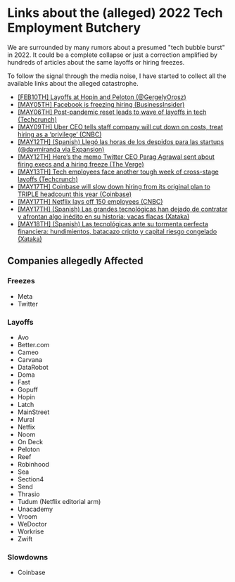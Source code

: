 # Links about the (alleged) 2022 Tech Employment Butchery

We are surrounded by many rumors about a presumed "tech bubble burst" in 2022. It could be a complete collapse or just a correction amplified by hundreds of articles about the same layoffs or hiring freezes.

To follow the signal through the media noise, I have started to collect all the available links about the alleged catastrophe.

* [[FEB10TH] Layoffs at Hopin and Peloton (@GergelyOrosz)](https://twitter.com/GergelyOrosz/status/1491855427277107202)
* [[MAY05TH] Facebook is freezing hiring (BusinessInsider)](https://www.businessinsider.com/facebook-is-freezing-hiring-heres-why-and-who-it-impacts-2022-5)
* [[MAY06TH] Post-pandemic reset leads to wave of layoffs in tech (Techcrunch)](https://techcrunch.com/2022/05/06/startup-tech-layoffs-in-may/)
* [[MAY09TH] Uber CEO tells staff company will cut down on costs, treat hiring as a ‘privilege’ (CNBC)](https://www.cnbc.com/2022/05/09/uber-to-cut-down-on-costs-treat-hiring-as-a-privilege-ceo-email.html)
* [[MAY12TH] (Spanish) Llegó las horas de los despidos para las startups (@davmiranda via Expansion)](https://twitter.com/davmiranda/status/1524616323124408321)
* [[MAY12TH] Here’s the memo Twitter CEO Parag Agrawal sent about firing execs and a hiring freeze (The Verge)](https://www.theverge.com/2022/5/12/23068985/twitter-memo-parag-agrawal-firing-execs-hiring-freeze)
* [[MAY13TH] Tech employees face another tough week of cross-stage layoffs (Techcrunch)](https://techcrunch.com/2022/05/13/startup-tech-layoff-and-hiring-freeze-in-may/)
* [[MAY17TH] Coinbase will slow down hiring from its original plan to TRIPLE headcount this year (Coinbase)](https://blog.coinbase.com/employee-note-an-update-on-hiring-plans-507ea4e2b6cf)
* [[MAY17TH] Netflix lays off 150 employees (CNBC)](https://www.cnbc.com/2022/05/17/netflix-lays-off-150-employees-as-the-streaming-service-contends-with-big-subscriber-losses.html)
* [[MAY17TH] (Spanish) Las grandes tecnológicas han dejado de contratar y afrontan algo inédito en su historia: vacas flacas (Xataka)](https://www.xataka.com/empresas-y-economia/cada-vez-grandes-tecnologicas-congelan-contrataciones-crisis-economica-amenaza-gran-renuncia)
* [[MAY18TH] (Spanish) Las tecnológicas ante su tormenta perfecta financiera: hundimientos, batacazo cripto y capital riesgo congelado (Xataka)](https://www.xataka.com/empresas-y-economia/tecnologicas-su-tormenta-perfecta-financiera-hundimientos-batacazo-cripto-capital-riesgo-congelado)

## Companies allegedly Affected

### Freezes

* Meta
* Twitter

### Layoffs

* Avo
* Better.com
* Cameo
* Carvana
* DataRobot
* Doma
* Fast
* Gopuff
* Hopin
* Latch
* MainStreet
* Mural
* Netfix
* Noom
* On Deck
* Peloton
* Reef
* Robinhood
* Sea
* Section4
* Send
* Thrasio
* Tudum (Netflix editorial arm)
* Unacademy
* Vroom
* WeDoctor
* Workrise
* Zwift

### Slowdowns

* Coinbase
